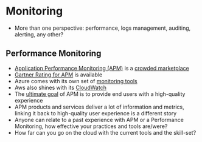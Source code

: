 # Monitoring

* More than one perspective: performance, logs management, auditing, alerting, any other?

## Performance Monitoring

* [Application Performance Monitoring \(APM\)](https://en.wikipedia.org/wiki/Application_performance_management) is a [crowded marketplace](https://en.wikipedia.org/wiki/Application_performance_management)
* [Gartner Rating for APM](https://www.gartner.com/reviews/market/apm) is available
* Azure comes with its own set of [monitoring tools](https://docs.microsoft.com/en-us/azure/monitoring-and-diagnostics/monitoring-overview)
* Aws also shines with its [CloudWatch](https://aws.amazon.com/cloudwatch/)
* The [ultimate goal](https://www.techopedia.com/what-makes-application-performance-monitoring-important/7/32193) of APM is to provide end users with a high-quality experience
* APM products and services deliver a lot of information and metrics, linking it back to high-quality user experience is a different story
* Anyone can relate to a past experience with APM or a Performance Monitoring, how effective your practices and tools are/were?
* How far can you go on the cloud with the current tools and the skill-set?
